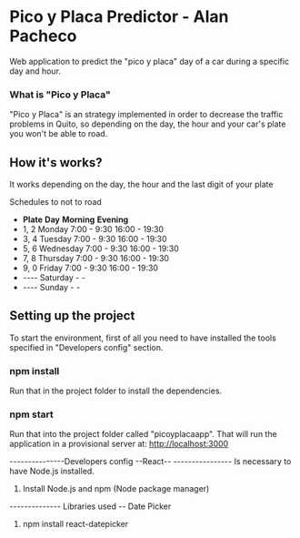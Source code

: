 # Pico y Placa Predictor  -  Alan Pacheco
Web application to predict the "pico y placa" day of a car during a specific day and hour.


### What is "Pico y Placa"
"Pico y Placa" is an strategy implemented in order to decrease the traffic problems in Quito,
so depending on the day, the hour and your car's plate you won't be able to road.

## How it's works?
It works depending on the day, the hour and the last digit of your plate

Schedules to not to road
- **Plate**      **Day**       **Morning**       **Evening**
-   1, 2         Monday        7:00 - 9:30      16:00 - 19:30
-   3, 4         Tuesday       7:00 - 9:30      16:00 - 19:30
-   5, 6         Wednesday     7:00 - 9:30      16:00 - 19:30
-   7, 8         Thursday      7:00 - 9:30      16:00 - 19:30
-   9, 0         Friday        7:00 - 9:30      16:00 - 19:30
-   ----         Saturday           -                 -      
-   ----         Sunday             -                 -      


## Setting up the project
To start the environment, first of all you need to have installed the tools specified in "Developers config" section.

### npm install
Run that in the project folder to install the dependencies.

### npm start 
Run that into the project folder called "picoyplacaapp".
That will run the application in a provisional server at: [http://localhost:3000](http://localhost:3000) 

---------------Developers config  --React-- ----------------
Is necessary to have Node.js installed.
1. Install Node.js and npm  (Node package manager)

-------------- Libraries  used
-- Date Picker
1. npm install react-datepicker